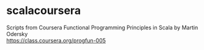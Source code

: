 # scalacoursera
Scripts from Coursera Functional Programming Principles in Scala
by Martin Odersky    
https://class.coursera.org/progfun-005
